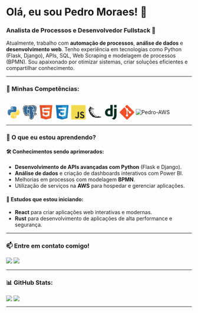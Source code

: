 # Olá, eu sou Pedro Moraes! 👋

### Analista de Processos e Desenvolvedor Fullstack 🚀

Atualmente, trabalho com **automação de processos**, **análise de dados** e **desenvolvimento web**. Tenho experiência em tecnologias como Python (Flask, Django), APIs, SQL, Web Scraping e modelagem de processos (BPMN). Sou apaixonado por otimizar sistemas, criar soluções eficientes e compartilhar conhecimento.

---

### 🌟 Minhas Competências:
<div style="display: inline_block"><br>
  <img align="center" alt="Pedro-Python" height="40" width="40" src="https://raw.githubusercontent.com/devicons/devicon/master/icons/python/python-original.svg">
  <img align="center" alt="Pedro-SQL" height="40" width="40" src="https://raw.githubusercontent.com/devicons/devicon/master/icons/postgresql/postgresql-original.svg">
  <img align="center" alt="Pedro-HTML" height="40" width="40" src="https://raw.githubusercontent.com/devicons/devicon/master/icons/html5/html5-original.svg">
  <img align="center" alt="Pedro-CSS" height="40" width="40" src="https://raw.githubusercontent.com/devicons/devicon/master/icons/css3/css3-original.svg">
  <img align="center" alt="Pedro-JS" height="40" width="40" src="https://raw.githubusercontent.com/devicons/devicon/master/icons/javascript/javascript-original.svg">
  <img align="center" alt="Pedro-Flask" height="40" width="40" src="https://raw.githubusercontent.com/devicons/devicon/master/icons/flask/flask-original.svg">
  <img align="center" alt="Pedro-Django" height="40" width="40" src="https://raw.githubusercontent.com/devicons/devicon/master/icons/django/django-plain.svg">
  <img align="center" alt="Pedro-Git" height="40" width="40" src="https://raw.githubusercontent.com/devicons/devicon/master/icons/git/git-original.svg">
  <img align="center" alt="Pedro-AWS" height="40" width="40" src="https://www.svgrepo.com/show/448266/aws.svg">
</div>

---

### 🌱 O que eu estou aprendendo?

#### 🛠️ Conhecimentos sendo aprimorados:
- **Desenvolvimento de APIs avançadas com Python** (Flask e Django).
- **Análise de dados** e criação de dashboards interativos com Power BI.
- Melhorias em processos com modelagem **BPMN**.
- Utilização de serviços na **AWS** para hospedar e gerenciar aplicações.

#### 🌟 Estudos que estou iniciando:
- **React** para criar aplicações web interativas e modernas.
- **Rust** para desenvolvimento de aplicações de alta performance e segurança.

---

### 📫 Entre em contato comigo!

<div>
  <a href="mailto:pedrorms.contato@gmail.com"><img src="https://img.shields.io/badge/-Email-%23333?style=for-the-badge&logo=gmail&logoColor=white"></a>
  <a href="https://www.linkedin.com/in/pedro-rodrigues-m-b69704101/" target="_blank"><img src="https://img.shields.io/badge/-LinkedIn-%230077B5?style=for-the-badge&logo=linkedin&logoColor=white"></a>
</div>

---

### 📊 GitHub Stats:
<div>
  <img align="center" src="https://github-readme-stats.vercel.app/api?username=pedrorms1997&show_icons=true&theme=dark" />
  <img align="center" src="https://github-readme-stats.vercel.app/api/top-langs/?username=pedrorms1997&layout=compact&theme=dark" />
</div>

---
